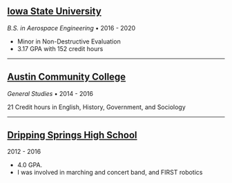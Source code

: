## [Iowa State University](https://www.iastate.edu/)

_B.S. in Aerospace Engineering_ • 2016 - 2020

- Minor in Non-Destructive Evaluation
- 3.17 GPA with 152 credit hours

----

## [Austin Community College](https://www.austincc.edu/)

_General Studies_ • 2014 - 2016

21 Credit hours in English, History, Government, and Sociology

----

## [Dripping Springs High School](https://www.dsisdtx.us/o/dshs)

2012 - 2016

- 4.0 GPA.
- I was involved in marching and concert band, and FIRST robotics
